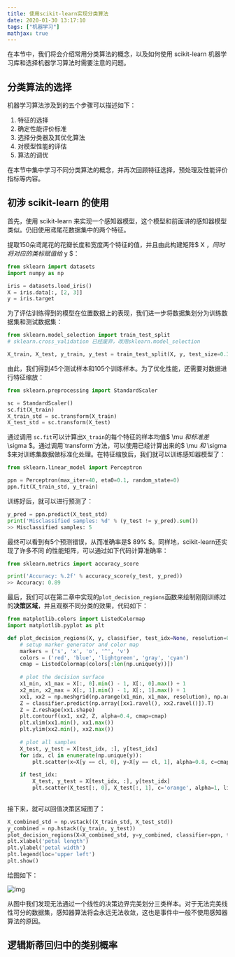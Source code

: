 ```yaml
---
title: 使用scikit-learn实现分类算法
date: 2020-01-30 13:17:10
tags: ["机器学习"]
mathjax: true
---
```


在本节中，我们将会介绍常用分类算法的概念，以及如何使用 scikit-learn 机器学习库和选择机器学习算法时需要注意的问题。

<!-- More -->

## 分类算法的选择

机器学习算法涉及到的五个步骤可以描述如下：

1. 特征的选择
2. 确定性能评价标准
3. 选择分类器及其优化算法
4. 对模型性能的评估
5. 算法的调优

在本节中集中学习不同分类算法的概念，并再次回顾特征选择，预处理及性能评价指标等内容。

## 初涉 scikit-learn 的使用

首先，使用 scikit-learn 来实现一个感知器模型，这个模型和前面讲的感知器模型类似。仍旧使用鸢尾花数据集中的两个特征。

提取150朵鸢尾花的花瓣长度和宽度两个特征的值，并且由此构建矩阵$ X $，同时将对应的类标赋值给$ y $：

```python
from sklearn import datasets
import numpy as np

iris = datasets.load_iris()
X = iris.data[:, [2, 3]]
y = iris.target
```

为了评估训练得到的模型在位置数据上的表现，我们进一步将数据集划分为训练数据集和测试数据集：

```python
from sklearn.model_selection import train_test_split
# sklearn.cross_validation 已经废弃，改用sklearn.model_selection

X_train, X_test, y_train, y_test = train_test_split(X, y, test_size=0.3, random_state=0)
```

由此，我们得到45个测试样本和105个训练样本。为了优化性能，还需要对数据进行特征缩放：

```python
from sklearn.preprocessing import StandardScaler

sc = StandardScaler()
sc.fit(X_train)
X_train_std = sc.transform(X_train)
X_test_std = sc.transform(X_test)
```

通过调用 `sc.fit`可以计算出`X_train`的每个特征的样本均值$ \mu $和标准差$ \sigma $。通过调用`transform`方法，可以使用已经计算出来的$ \mu $和$ \sigma $来对训练集数据做标准化处理。在特征缩放后，我们就可以训练感知器模型了：

```python
from sklearn.linear_model import Perceptron

ppn = Perceptron(max_iter=40, eta0=0.1, random_state=0)
ppn.fit(X_train_std, y_train)
```

训练好后，就可以进行预测了：

```python
y_pred = ppn.predict(X_test_std)
print('Misclassified samples: %d' % (y_test != y_pred).sum())
>> Misclassified samples: 5
```

最终可以看到有5个预测错误，从而准确率是$ 89\% $。同样地，scikit-learn还实现了许多不同 的性能矩阵，可以通过如下代码计算准确率：

```python
from sklearn.metrics import accuracy_score

print('Accuracy: %.2f' % accuracy_score(y_test, y_pred))
>> Accuracy: 0.89
```

最后，我们可以在第二章中实现的`plot_decision_regions`函数来绘制刚刚训练过的**决策区域**，并且观察不同分类的效果，代码如下：

```python
from matplotlib.colors import ListedColormap
import matplotlib.pyplot as plt

def plot_decision_regions(X, y, classifier, test_idx=None, resolution=0.02):
    # setup marker generator and color map
    markers = ('s', 'x', 'o', '^', 'v')
    colors = ('red', 'blue', 'lightgreen', 'gray', 'cyan')
    cmap = ListedColormap(colors[:len(np.unique(y))])
    
    # plot the decision surface
    x1_min, x1_max = X[:, 0].min() - 1, X[:, 0].max() + 1
    x2_min, x2_max = X[:, 1].min() - 1, X[:, 1].max() + 1
    xx1, xx2 = np.meshgrid(np.arange(x1_min, x1_max, resolution), np.arange(x2_min, x2_max, resolution))
    Z = classifier.predict(np.array([xx1.ravel(), xx2.ravel()]).T)
    Z = Z.reshape(xx1.shape)
    plt.contourf(xx1, xx2, Z, alpha=0.4, cmap=cmap)
    plt.xlim(xx1.min(), xx1.max())
    plt.ylim(xx2.min(), xx2.max())
    
    # plot all samples
    X_test, y_test = X[test_idx, :], y[test_idx]
    for idx, cl in enumerate(np.unique(y)):
        plt.scatter(x=X[y == cl, 0], y=X[y == cl, 1], alpha=0.8, c=cmap(idx), marker=markers[idx], label=cl)
    
    if test_idx:
        X_test, y_test = X[test_idx, :], y[test_idx]
        plt.scatter(X_test[:, 0], X_test[:, 1], c='orange', alpha=1, linewidth=1, marker='+', s=55, label='test set')
        
```

接下来，就可以回值决策区域图了：

```python
X_combined_std = np.vstack((X_train_std, X_test_std))
y_combined = np.hstack((y_train, y_test))
plot_decision_regions(X=X_combined_std, y=y_combined, classifier=ppn, test_idx=range(105, 150))
plt.xlabel('petal length')
plt.ylabel('petal width')
plt.legend(loc='upper left')
plt.show()
```

绘图如下：

![img](./Thu,%2030%20Jan%202020%20144855.png)

从图中我们发现无法通过一个线性的决策边界完美划分三类样本。对于无法完美线性可分的数据集，感知器算法将会永远无法收敛，这也是事件中一般不使用感知器算法的原因。

## 逻辑斯蒂回归中的类别概率

